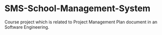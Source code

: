 # SMS-School-Management-System
Course  project which is related to Project Management Plan document in an Software Engineering.

